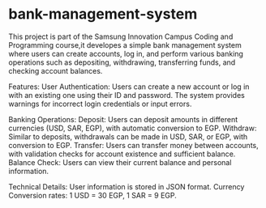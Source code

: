 # bank-management-system
This project is part of the Samsung Innovation Campus Coding and Programming course,it developes a simple bank management system where users can create accounts, log in, and perform various banking operations such as depositing, withdrawing, transferring funds, and checking account balances.

Features:
User Authentication:
Users can create a new account or log in with an existing one using their ID and password.
The system provides warnings for incorrect login credentials or input errors.

Banking Operations:
Deposit: Users can deposit amounts in different currencies (USD, SAR, EGP), with automatic conversion to EGP.
Withdraw: Similar to deposits, withdrawals can be made in USD, SAR, or EGP, with conversion to EGP.
Transfer: Users can transfer money between accounts, with validation checks for account existence and sufficient balance.
Balance Check: Users can view their current balance and personal information.

Technical Details:
User information is stored in JSON format.
Currency Conversion rates: 1 USD = 30 EGP, 1 SAR = 9 EGP.
